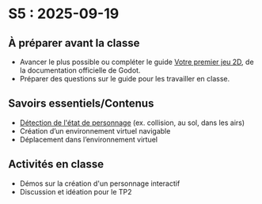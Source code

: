 # S5 : <!-- varexp:begin S5 -->2025-09-19<!-- varexp:end -->

## À préparer avant la classe

- Avancer le plus possible ou  compléter le guide [Votre premier jeu 2D](https://docs.godotengine.org/fr/4.x/getting_started/first_2d_game/), de la documentation officielle de Godot.
- Préparer des questions sur le guide pour les travailler en classe.

## Savoirs essentiels/Contenus

* [Détection de l'état de personnage](/02-savoirs/30-detection-etat/) (ex. collision, au sol, dans les airs)
* Création d’un environnement virtuel navigable
* Déplacement dans l’environnement virtuel

## Activités en classe

- Démos sur la création d'un personnage interactif
- Discussion et idéation pour le TP2